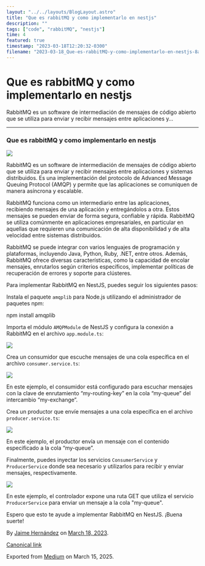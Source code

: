 ```yaml
---
layout: "../../layouts/BlogLayout.astro"
title: "Que es rabbitMQ y como implementarlo en nestjs"
description: ""
tags: ["code", "rabbitMQ", "nestjs"]
time: 4
featured: true
timestamp: "2023-03-18T12:20:32-0300"
filename: "2023-03-18_Que-es-rabbitMQ-y-como-implementarlo-en-nestjs-8a8f1a97df5f"
---
```


Que es rabbitMQ y como implementarlo en nestjs
==============================================

RabbitMQ es un software de intermediación de mensajes de código abierto que se utiliza para enviar y recibir mensajes entre aplicaciones y…

* * *

### Que es rabbitMQ y como implementarlo en nestjs

![](https://cdn-images-1.medium.com/max/800/1*SmGSlOwpeP5v3mmxUusRMw.png)

RabbitMQ es un software de intermediación de mensajes de código abierto que se utiliza para enviar y recibir mensajes entre aplicaciones y sistemas distribuidos. Es una implementación del protocolo de Advanced Message Queuing Protocol (AMQP) y permite que las aplicaciones se comuniquen de manera asíncrona y escalable.

RabbitMQ funciona como un intermediario entre las aplicaciones, recibiendo mensajes de una aplicación y entregándolos a otra. Estos mensajes se pueden enviar de forma segura, confiable y rápida. RabbitMQ se utiliza comúnmente en aplicaciones empresariales, en particular en aquellas que requieren una comunicación de alta disponibilidad y de alta velocidad entre sistemas distribuidos.

RabbitMQ se puede integrar con varios lenguajes de programación y plataformas, incluyendo Java, Python, Ruby, .NET, entre otros. Además, RabbitMQ ofrece diversas características, como la capacidad de encolar mensajes, enrutarlos según criterios específicos, implementar políticas de recuperación de errores y soporte para clústeres.

Para implementar RabbitMQ en NestJS, puedes seguir los siguientes pasos:

Instala el paquete `amqplib` para Node.js utilizando el administrador de paquetes npm:

npm install amqplib

Importa el módulo `AMQPModule` de NestJS y configura la conexión a RabbitMQ en el archivo `app.module.ts`:

![](https://cdn-images-1.medium.com/max/800/1*P4pxjatoEWiBgv5Zn_D_kQ.png)

Crea un consumidor que escuche mensajes de una cola específica en el archivo `consumer.service.ts`:

![](https://cdn-images-1.medium.com/max/800/1*JNmmr2GaGsl5-isUJarBpQ.png)

En este ejemplo, el consumidor está configurado para escuchar mensajes con la clave de enrutamiento “my-routing-key” en la cola “my-queue” del intercambio “my-exchange”.

Crea un productor que envíe mensajes a una cola específica en el archivo `producer.service.ts`:

![](https://cdn-images-1.medium.com/max/800/1*C5M3EPAyz5z31S_rgw6olA.png)

En este ejemplo, el productor envía un mensaje con el contenido especificado a la cola “my-queue”.

Finalmente, puedes inyectar los servicios `ConsumerService` y `ProducerService` donde sea necesario y utilizarlos para recibir y enviar mensajes, respectivamente.

![](https://cdn-images-1.medium.com/max/800/1*b6eYRwVHod6jyadeeWfmKA.png)

En este ejemplo, el controlador expone una ruta GET que utiliza el servicio `ProducerService` para enviar un mensaje a la cola "my-queue".

Espero que esto te ayude a implementar RabbitMQ en NestJS. ¡Buena suerte!

By [Jaime Hernández](https://medium.com/@devjaime) on [March 18, 2023](https://medium.com/p/8a8f1a97df5f).

[Canonical link](https://medium.com/@devjaime/que-es-rabbitmq-y-como-implementarlo-en-nestjs-8a8f1a97df5f)

Exported from [Medium](https://medium.com) on March 15, 2025.